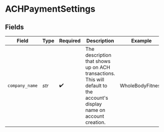 # ACHPaymentSettings


## Fields

| Field                                                                                                                   | Type                                                                                                                    | Required                                                                                                                | Description                                                                                                             | Example                                                                                                                 |
| ----------------------------------------------------------------------------------------------------------------------- | ----------------------------------------------------------------------------------------------------------------------- | ----------------------------------------------------------------------------------------------------------------------- | ----------------------------------------------------------------------------------------------------------------------- | ----------------------------------------------------------------------------------------------------------------------- |
| `company_name`                                                                                                          | *str*                                                                                                                   | :heavy_check_mark:                                                                                                      | The description that shows up on ACH transactions. This will default to the account's display name on account creation. | WholeBodyFitness                                                                                                        |